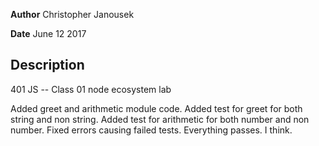 **Author** Christopher Janousek

**Date** June 12 2017

## Description
401 JS -- Class 01 node ecosystem lab

Added greet and arithmetic module code.
Added test for greet for both string and non string.
Added test for arithmetic for both number and non number.
Fixed errors causing failed tests.
Everything passes. I think.
